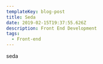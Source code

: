 ```yaml
---
templateKey: blog-post
title: Seda
date: 2019-02-15T19:37:55.626Z
description: Front End Development
tags:
  - Front-end
---
```

seda
